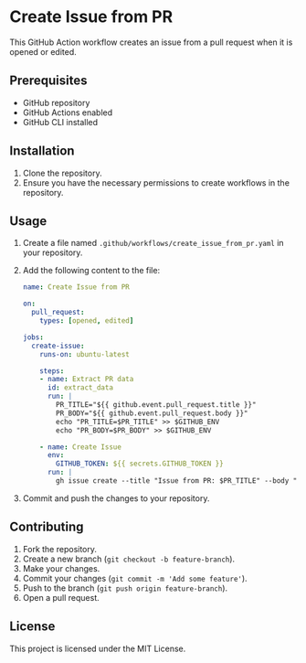 # Create Issue from PR

This GitHub Action workflow creates an issue from a pull request when it is opened or edited.

## Prerequisites

- GitHub repository
- GitHub Actions enabled
- GitHub CLI installed

## Installation

1. Clone the repository.
2. Ensure you have the necessary permissions to create workflows in the repository.

## Usage

1. Create a file named `.github/workflows/create_issue_from_pr.yaml` in your repository.
2. Add the following content to the file:

    ```yaml
    name: Create Issue from PR

    on:
      pull_request:
        types: [opened, edited]

    jobs:
      create-issue:
        runs-on: ubuntu-latest

        steps:
        - name: Extract PR data
          id: extract_data
          run: |
            PR_TITLE="${{ github.event.pull_request.title }}"
            PR_BODY="${{ github.event.pull_request.body }}"
            echo "PR_TITLE=$PR_TITLE" >> $GITHUB_ENV
            echo "PR_BODY=$PR_BODY" >> $GITHUB_ENV

        - name: Create Issue
          env:
            GITHUB_TOKEN: ${{ secrets.GITHUB_TOKEN }}
          run: |
            gh issue create --title "Issue from PR: $PR_TITLE" --body "$PR_BODY"
    ```

3. Commit and push the changes to your repository.

## Contributing

1. Fork the repository.
2. Create a new branch (`git checkout -b feature-branch`).
3. Make your changes.
4. Commit your changes (`git commit -m 'Add some feature'`).
5. Push to the branch (`git push origin feature-branch`).
6. Open a pull request.

## License

This project is licensed under the MIT License.